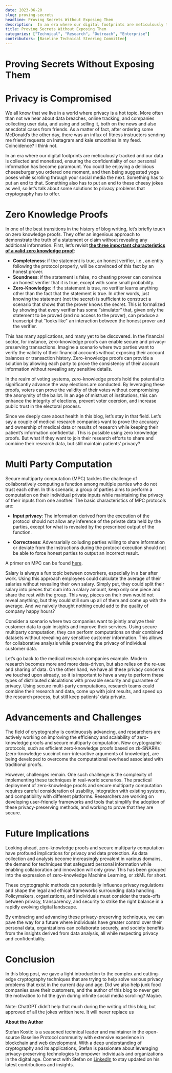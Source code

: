 ```yaml
---
date: 2023-06-20
slug: proving-secrets
headline: Proving Secrets Without Exposing Them
description:  In an era where our digital footprints are meticulously tracked and our data is collected and monetized, ensuring the confidentiality of our personal information has become paramount.
title: Proving Secrets Without Exposing Them
categories: ["Technical", "Research", "Outreach", "Enterprise"]
contributors: [Baseline Technical Steering Committee]
---
```


# Proving Secrets Without Exposing Them


# Privacy is Compromised

We all know that we live in a world where privacy is a hot topic. More often than not we hear about data breaches, online tracking, and companies collecting user data, and using and selling it, both on the news and also anecdotal cases from friends. As a matter of fact, after ordering some McDonald’s the other day, there was an influx of fitness instructors sending me friend requests on Instagram and kale smoothies in my feed. Coincidence? I think not. 

In an era where our digital footprints are meticulously tracked and our data is collected and monetized, ensuring the confidentiality of our personal information has become paramount. You could be enjoying a delicious cheeseburger you ordered one moment, and then being suggested yoga poses while scrolling through your social media the next. Something has to put an end to that. Something also has to put an end to these cheesy jokes as well, so let’s talk about some solutions to privacy problems that cryptography has to offer.



# Zero Knowledge Proofs

In one of the best transitions in the history of blog writing, let’s briefly touch on zero knowledge proofs. They offer an ingenious approach to demonstrate the truth of a statement or claim without revealing any additional information. First, let’s revisit **[the three important characteristics of a valid zero knowledge proof](https://en.wikipedia.org/wiki/Zero-knowledge_proof)**:



* **Completeness**: if the statement is true, an honest verifier, i.e., an entity following the protocol properly, will be convinced of this fact by an honest prover.
* **Soundness**: if the statement is false, no cheating prover can convince an honest verifier that it is true, except with some small probability.
* **Zero-Knowledge**: if the statement is true, no verifier learns anything other than the fact that the statement is true. In other words, just knowing the statement (not the secret) is sufficient to construct a scenario that shows that the prover knows the secret. This is formalized by showing that every verifier has some “simulator” that, given only the statement to be proved (and no access to the prover), can produce a transcript that "looks like" an interaction between the honest prover and the verifier.

This has many applications, and many yet to be discovered. In the financial sector, for instance, zero-knowledge proofs can enable secure and privacy-preserving transactions. Imagine a scenario where two parties want to verify the validity of their financial accounts without exposing their account balances or transaction history. Zero-knowledge proofs can provide a solution by allowing each party to prove the consistency of their account information without revealing any sensitive details.

In the realm of voting systems, zero-knowledge proofs hold the potential to significantly advance the way elections are conducted. By leveraging these proofs, voters can prove the validity of their votes without compromising the anonymity of the ballot. In an age of mistrust of institutions, this can enhance the integrity of elections, prevent voter coercion, and increase public trust in the electoral process.

Since we deeply care about health in this blog, let’s stay in that field. Let’s say a couple of medical research companies want to prove the accuracy and ownership of medical data or results of research while keeping their patient’s information confidential. This is possible using zero knowledge proofs. But what if they want to join their research efforts to share and combine their research data, but still maintain patients’ privacy?


# Multi Party Computation

Secure multiparty computation (MPC) tackles the challenge of collaboratively computing a function among multiple parties who do not trust each other. In this scenario, a group of parties aims to perform a computation on their individual private inputs while maintaining the privacy of their inputs from one another. The basic characteristics of MPC protocols are:



* **Input privacy**: The information derived from the execution of the protocol should not allow any inference of the private data held by the parties, except for what is revealed by the prescribed output of the function.

* **Correctness**: Adversarially colluding parties willing to share information or deviate from the instructions during the protocol execution should not be able to force honest parties to output an incorrect result. 


A primer on MPC can be found [here](https://www.unboundtech.com/wp-content/uploads/2020/09/Unbound_Tech_A_Primer_in_Secure_Multiparty_Computation_MPC.pdf).

Salary is always a fun topic between coworkers, especially in a bar after work. Using this approach employees could calculate the average of their salaries without revealing their own salary. Simply put, they could split their salary into pieces that sum into a salary amount, keep only one piece and share the rest with the group. This way, pieces on their own would not reveal anything, but they could still sum up all of them and come up with the average. And we naively thought nothing could add to the quality of company happy hours?

Consider a scenario where two companies want to jointly analyze their customer data to gain insights and improve their services. Using secure multiparty computation, they can perform computations on their combined datasets without revealing any sensitive customer information. This allows for collaborative analysis while preserving the privacy of individual customer data. 

Let’s go back to the medical research companies example. Modern research becomes more and more data-driven, but also relies on the re-use and sharing of data. On the other hand, we have all these privacy concerns we touched upon already, so it is important to have a way to perform these types of distributed calculations with provable security and guarantee of privacy. Using secure multi-party computations, research teams could combine their research and data, come up with joint results, and speed up the research process, but still keep patients’ data private.


# Advancements and Challenges

The field of cryptography is continuously advancing, and researchers are actively working on improving the efficiency and scalability of zero-knowledge proofs and secure multiparty computation. New cryptographic protocols, such as efficient zero-knowledge proofs based on zk-SNARKs (zero-knowledge succinct non-interactive arguments of knowledge), are being developed to overcome the computational overhead associated with traditional proofs.

However, challenges remain. One such challenge is the complexity of implementing these techniques in real-world scenarios. The practical deployment of zero-knowledge proofs and secure multiparty computation requires careful consideration of usability, integration with existing systems, and compatibility with different platforms. Researchers are working on developing user-friendly frameworks and tools that simplify the adoption of these privacy-preserving methods, and working to prove that they are secure.


# Future Implications

Looking ahead, zero-knowledge proofs and secure multiparty computation have profound implications for privacy and data protection. As data collection and analysis become increasingly prevalent in various domains, the demand for techniques that safeguard personal information while enabling collaboration and innovation will only grow. This has been grouped into the expression of zero-knowledge Machine Learning, or zkML for short.

These cryptographic methods can potentially influence privacy regulations and shape the legal and ethical frameworks surrounding data handling. Policymakers, organizations, and individuals must consider the trade-offs between privacy, transparency, and security to strike the right balance in a rapidly evolving digital landscape.

By embracing and advancing these privacy-preserving techniques, we can pave the way for a future where individuals have greater control over their personal data, organizations can collaborate securely, and society benefits from the insights derived from data analysis, all while respecting privacy and confidentiality.


# Conclusion

In this blog post, we gave a light introduction to the complex and cutting-edge cryptography techniques that are trying to help solve various privacy problems that exist in the current day and age. Did we also help junk food companies save their customers, and the author of this blog to never get the motivation to hit the gym during infinite social media scrolling? Maybe. \
 \
Note: ChatGPT didn’t help that much during the writing of this blog, but approved of all the jokes written here. It will never replace us

**About the Author**

Stefan Kostic is a seasoned technical leader and maintainer in the open-source Baseline Protocol community with extensive experience in blockchain and web development. With a deep understanding of cryptography and its applications, Stefan is passionate about leveraging privacy-preserving technologies to empower individuals and organizations in the digital age. Connect with Stefan on [LinkedIn](https://www.linkedin.com/in/stefan-kostic-b07147b8/) to stay updated on his latest contributions and insights.
